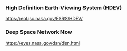 ### High Definition Earth-Viewing System (HDEV)
https://eol.jsc.nasa.gov/ESRS/HDEV/

### Deep Space Network Now
https://eyes.nasa.gov/dsn/dsn.html

